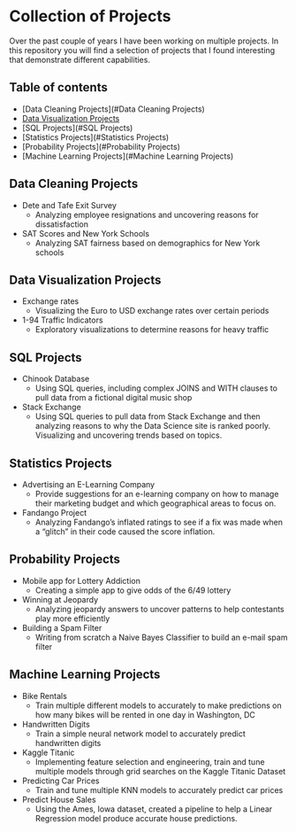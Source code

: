 # Collection of Projects
Over the past couple of years I have been working on multiple projects. In this repository you will find a selection of projects that I found interesting that demonstrate different capabilities. 

## Table of contents
* [Data Cleaning Projects](#Data Cleaning Projects)
* [Data Visualization Projects](#technologies)
* [SQL Projects](#SQL Projects)
* [Statistics Projects](#Statistics Projects)
* [Probability Projects](#Probability Projects)
* [Machine Learning Projects](#Machine Learning Projects)

## Data Cleaning Projects
* Dete and Tafe Exit Survey
    * Analyzing employee resignations and uncovering reasons for dissatisfaction 
* SAT Scores and New York Schools
    * Analyzing SAT fairness based on demographics for New York schools
	
## Data Visualization Projects
* Exchange rates
    * Visualizing the Euro to USD exchange rates over certain periods
* 1-94 Traffic Indicators
    * Exploratory visualizations to determine reasons for heavy traffic

## SQL Projects
* Chinook Database
    * Using SQL queries, including complex JOINS and WITH clauses to pull data from a fictional digital music shop
* Stack Exchange
    * Using SQL queries to pull data from Stack Exchange and then analyzing reasons to why the Data Science site is ranked poorly. Visualizing and uncovering trends based on topics. 

## Statistics Projects
* Advertising an E-Learning Company
    * Provide suggestions for an e-learning company on how to manage their marketing budget and which geographical areas to focus on. 
* Fandango Project
    * Analyzing Fandango’s inflated ratings to see if a fix was made when a “glitch” in their code caused the score inflation.

## Probability Projects
* Mobile app for Lottery Addiction
    * Creating a simple app to give odds of the 6/49 lottery
* Winning at Jeopardy
    * Analyzing jeopardy answers to uncover patterns to help contestants play more efficiently 
* Building a Spam Filter
    * Writing from scratch a Naive Bayes Classifier to build an e-mail spam filter

## Machine Learning Projects
* Bike Rentals
    * Train multiple different models to accurately to make predictions on how many bikes will be rented in one day in Washington, DC
* Handwritten Digits
    * Train a simple neural network model to accurately predict handwritten digits
* Kaggle Titanic
    * Implementing feature selection and engineering, train and tune multiple models through grid searches on the Kaggle Titanic Dataset
* Predicting Car Prices
    * Train and tune multiple KNN models to accurately predict car prices
* Predict House Sales
    * Using the Ames, Iowa dataset, created a pipeline to help a Linear Regression model produce accurate house predictions.

